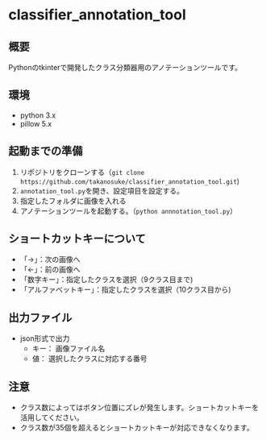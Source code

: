 # classifier_annotation_tool
## 概要
Pythonのtkinterで開発したクラス分類器用のアノテーションツールです。
## 環境
* python 3.x
* pillow 5.x
## 起動までの準備
1. リポジトリをクローンする（`git clone https://github.com/takanosuke/classifier_annotation_tool.git`)
2. `annotation_tool.py`を開き、設定項目を設定する。
3. 指定したフォルダに画像を入れる
4. アノテーションツールを起動する。（`python annnotation_tool.py`）
## ショートカットキーについて
* 「→」：次の画像へ
* 「←」：前の画像へ
* 「数字キー」：指定したクラスを選択（9クラス目まで)
* 「アルファベットキー」：指定したクラスを選択（10クラス目から)
## 出力ファイル
* json形式で出力
	* キー： 画像ファイル名
	* 値： 選択したクラスに対応する番号
## 注意
* クラス数によってはボタン位置にズレが発生します。ショートカットキーを活用してください。
* クラス数が35個を超えるとショートカットキーが対応できなくなります。